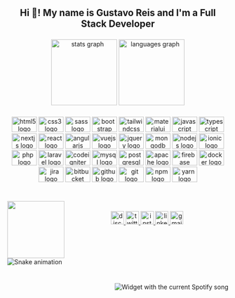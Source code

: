 <h2 align="center">Hi 👋! My name is Gustavo Reis and I'm a Full Stack Developer</h2>

###

<div align="center">
  <img src="https://github-readme-stats.vercel.app/api?hide_title=false&hide_rank=false&show_icons=true&include_all_commits=true&count_private=true&disable_animations=false&theme=synthwave&locale=en&hide_border=true&username=Guzzera" height="150" alt="stats graph"  />
  <img src="https://github-readme-stats.vercel.app/api/top-langs?locale=en&hide_title=false&layout=compact&card_width=320&langs_count=5&theme=synthwave&hide_border=true&username=Guzzera" height="150" alt="languages graph"  />
</div>

###

<div align="center">
  <img src="https://cdn.jsdelivr.net/gh/devicons/devicon/icons/html5/html5-original.svg" height="35" width="57" alt="html5 logo"  />
  <img src="https://cdn.jsdelivr.net/gh/devicons/devicon/icons/css3/css3-original.svg" height="35" width="57" alt="css3 logo"  />
  <img src="https://cdn.jsdelivr.net/gh/devicons/devicon/icons/sass/sass-original.svg" height="35" width="57" alt="sass logo"  />
  <img src="https://cdn.jsdelivr.net/gh/devicons/devicon/icons/bootstrap/bootstrap-original.svg" height="35" width="57" alt="bootstrap logo"  />
  <img src="https://cdn.jsdelivr.net/gh/devicons/devicon/icons/tailwindcss/tailwindcss-original-wordmark.svg" height="35" width="57" alt="tailwindcss logo"  />
  <img src="https://cdn.jsdelivr.net/gh/devicons/devicon/icons/materialui/materialui-original.svg" height="35" width="57" alt="materialui logo"  />
  <img src="https://cdn.jsdelivr.net/gh/devicons/devicon/icons/javascript/javascript-original.svg" height="35" width="57" alt="javascript logo"  />
  <img src="https://cdn.jsdelivr.net/gh/devicons/devicon/icons/typescript/typescript-original.svg" height="35" width="57" alt="typescript logo"  />
  <img src="https://cdn.jsdelivr.net/gh/devicons/devicon/icons/nextjs/nextjs-original.svg" height="35" width="57" alt="nextjs logo"  />
  <img src="https://cdn.jsdelivr.net/gh/devicons/devicon/icons/react/react-original.svg" height="35" width="57" alt="react logo"  />
  <img src="https://cdn.jsdelivr.net/gh/devicons/devicon/icons/angularjs/angularjs-original.svg" height="35" width="57" alt="angularjs logo"  />
  <img src="https://cdn.jsdelivr.net/gh/devicons/devicon/icons/vuejs/vuejs-original.svg" height="35" width="57" alt="vuejs logo"  />
  <img src="https://cdn.jsdelivr.net/gh/devicons/devicon/icons/jquery/jquery-original.svg" height="35" width="57" alt="jquery logo"  />
  <img src="https://cdn.jsdelivr.net/gh/devicons/devicon/icons/mongodb/mongodb-original.svg" height="35" width="57" alt="mongodb logo"  />
  <img src="https://cdn.jsdelivr.net/gh/devicons/devicon/icons/nodejs/nodejs-original.svg" height="35" width="57" alt="nodejs logo"  />
  <img src="https://cdn.jsdelivr.net/gh/devicons/devicon/icons/ionic/ionic-original.svg" height="35" width="57" alt="ionic logo"  />
  <img src="https://cdn.jsdelivr.net/gh/devicons/devicon/icons/php/php-original.svg" height="35" width="57" alt="php logo"  />
  <img src="https://cdn.jsdelivr.net/gh/devicons/devicon/icons/laravel/laravel-plain.svg" height="35" width="57" alt="laravel logo"  />
  <img src="https://cdn.jsdelivr.net/gh/devicons/devicon/icons/codeigniter/codeigniter-plain.svg" height="35" width="57" alt="codeigniter logo"  />
  <img src="https://cdn.jsdelivr.net/gh/devicons/devicon/icons/mysql/mysql-original.svg" height="35" width="57" alt="mysql logo"  />
  <img src="https://cdn.jsdelivr.net/gh/devicons/devicon/icons/postgresql/postgresql-original.svg" height="35" width="57" alt="postgresql logo"  />
  <img src="https://cdn.jsdelivr.net/gh/devicons/devicon/icons/apache/apache-original.svg" height="35" width="57" alt="apache logo"  />
  <img src="https://cdn.jsdelivr.net/gh/devicons/devicon/icons/firebase/firebase-plain.svg" height="35" width="57" alt="firebase logo"  />
  <img src="https://cdn.jsdelivr.net/gh/devicons/devicon/icons/docker/docker-original.svg" height="35" width="57" alt="docker logo"  />
  <img src="https://cdn.jsdelivr.net/gh/devicons/devicon/icons/jira/jira-original.svg" height="35" width="57" alt="jira logo"  />
  <img src="https://cdn.jsdelivr.net/gh/devicons/devicon/icons/bitbucket/bitbucket-original.svg" height="35" width="57" alt="bitbucket logo"  />
  <img src="https://cdn.jsdelivr.net/gh/devicons/devicon/icons/github/github-original.svg" height="35" width="57" alt="github logo"  />
  <img src="https://cdn.jsdelivr.net/gh/devicons/devicon/icons/git/git-original.svg" height="35" width="57" alt="git logo"  />
  <img src="https://cdn.jsdelivr.net/gh/devicons/devicon/icons/npm/npm-original-wordmark.svg" height="35" width="57" alt="npm logo"  />
  <img src="https://cdn.jsdelivr.net/gh/devicons/devicon/icons/yarn/yarn-original.svg" height="35" width="57" alt="yarn logo"  />
</div>

###

<br clear="both">

<img align="left" height="130" src="https://c.tenor.com/itjFesV8_RUAAAAi/soulja-boy-pepe.gif"  />

###

<div align="center">
  <a href="Guzzera#5461" target="_blank">
    <img src="https://img.shields.io/static/v1?message=Discord&logo=discord&label=&color=7289DA&logoColor=white&labelColor=&style=for-the-badge" height="30" alt="discord logo"  />
  </a>
  <a href="https://twitter.com/Guzzera_" target="_blank">
    <img src="https://img.shields.io/static/v1?message=Twitter&logo=twitter&label=&color=1DA1F2&logoColor=white&labelColor=&style=for-the-badge" height="30" alt="twitter logo"  />
  </a>
  <a href="https://www.instagram.com/guzzera_/" target="_blank">
    <img src="https://img.shields.io/static/v1?message=Instagram&logo=instagram&label=&color=E4405F&logoColor=white&labelColor=&style=for-the-badge" height="30" alt="instagram logo"  />
  </a>
  <a href="https://www.linkedin.com/in/gusreis/" target="_blank">
    <img src="https://img.shields.io/static/v1?message=LinkedIn&logo=linkedin&label=&color=0077B5&logoColor=white&labelColor=&style=for-the-badge" height="30" alt="linkedin logo"  />
  </a>
  <a href="guzzeradeveloper@gmail.com" target="_blank">
    <img src="https://img.shields.io/static/v1?message=Gmail&logo=gmail&label=&color=D14836&logoColor=white&labelColor=&style=for-the-badge" height="30" alt="gmail logo"  />
  </a>
</div>

###

<br clear="both">

<img href="https://raw.githubusercontent.com/Guzzera/Guzzera/blob/output/snake.svg" alt="Snake animation" />

###

<br clear="both">

<div align="right" width="10">
  <img src="https://spotify-github-profile.vercel.app/api/view?uid=92l7cazjc27lu8clw3lfrn9em&redirect=true?theme=dark&spin=true&scan=true&rainbow=true" alt="Widget with the current Spotify song"  />
</div>

###
